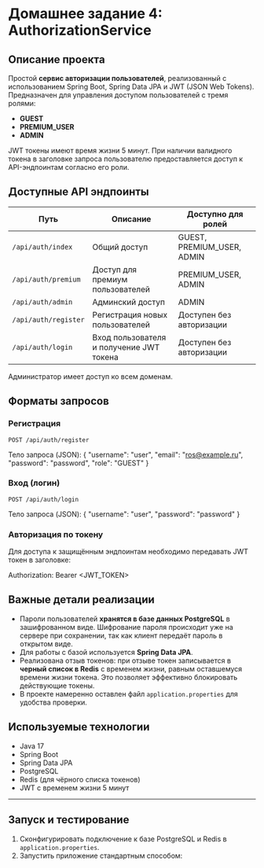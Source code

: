 # Домашнее задание 4: AuthorizationService

## Описание проекта

Простой **сервис авторизации пользователей**, реализованный с использованием Spring Boot, Spring Data JPA и JWT (JSON Web Tokens). Предназначен для управления доступом пользователей с тремя ролями:

- **GUEST**  
- **PREMIUM_USER**  
- **ADMIN**  

JWT токены имеют время жизни 5 минут. При наличии валидного токена в заголовке запроса пользователю предоставляется доступ к API-эндпоинтам согласно его роли.

## Доступные API эндпоинты

| Путь               | Описание                                   | Доступно для ролей         |
|--------------------|--------------------------------------------|----------------------------|
| `/api/auth/index`   | Общий доступ                               | GUEST, PREMIUM_USER, ADMIN |
| `/api/auth/premium` | Доступ для премиум пользователей          | PREMIUM_USER, ADMIN        |
| `/api/auth/admin`   | Админский доступ                           | ADMIN                      |
| `/api/auth/register`| Регистрация новых пользователей           | Доступен без авторизации   |
| `/api/auth/login`   | Вход пользователя и получение JWT токена   | Доступен без авторизации   |

Администратор имеет доступ ко всем доменам.

## Форматы запросов

### Регистрация

`POST /api/auth/register`

Тело запроса (JSON):
{
"username": "user",
"email": "ros@example.ru",
"password": "password",
"role": "GUEST"
}


### Вход (логин)

`POST /api/auth/login`

Тело запроса (JSON):
{
"username": "user",
"password": "password"
}


### Авторизация по токену

Для доступа к защищённым эндпоинтам необходимо передавать JWT токен в заголовке:

Authorization: Bearer <JWT_TOKEN>


## Важные детали реализации

- Пароли пользователей **хранятся в базе данных PostgreSQL** в зашифрованном виде. Шифрование пароля происходит уже на сервере при сохранении, так как клиент передаёт пароль в открытом виде.
- Для работы с базой используется **Spring Data JPA**.
- Реализована отзыв токенов: при отзыве токен записывается в **черный список в Redis** с временем жизни, равным оставшемуся времени жизни токена. Это позволяет эффективно блокировать действующие токены.
- В проекте намеренно оставлен файл `application.properties` для удобства проверки.

## Используемые технологии

- Java 17
- Spring Boot
- Spring Data JPA
- PostgreSQL
- Redis (для чёрного списка токенов)
- JWT с временем жизни 5 минут

---

## Запуск и тестирование

1. Сконфигурировать подключение к базе PostgreSQL и Redis в `application.properties`.
2. Запустить приложение стандартным способом:

